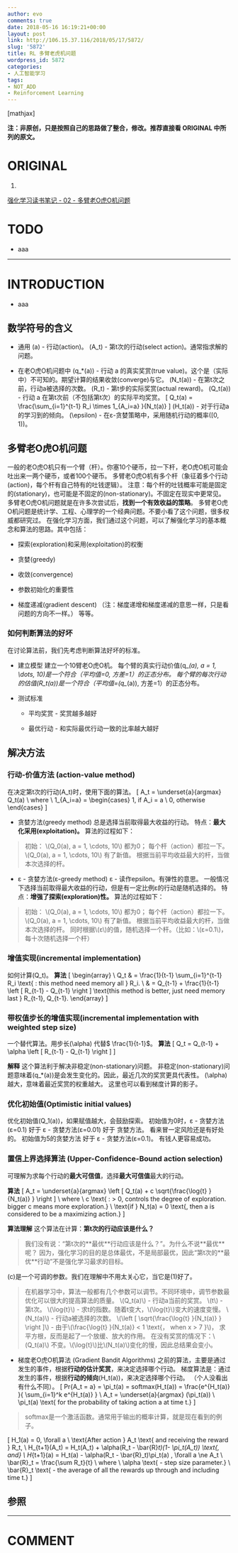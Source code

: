 ```yaml
---
author: evo
comments: true
date: 2018-05-16 16:19:21+00:00
layout: post
link: http://106.15.37.116/2018/05/17/5872/
slug: '5872'
title: RL 多臂老虎机问题
wordpress_id: 5872
categories:
- 人工智能学习
tags:
- NOT_ADD
- Reinforcement Learning
---
```


<!-- more -->

[mathjax]

**注：非原创，只是按照自己的思路做了整合，修改。推荐直接看 ORIGINAL 中所列的原文。**


# ORIGINAL





 	
  1. 


[强化学习读书笔记 - 02 - 多臂老O虎O机问题](http://www.cnblogs.com/steven-yang/p/6476034.html)







# TODO





 	
  * aaa





* * *





# INTRODUCTION





 	
  * aaa





## 数学符号的含义





 	
  * 通用
\(a\) - 行动(action)。
\(A_t\) - 第t次的行动(select action)。通常指求解的问题。

 	
  * 在老O虎O机问题中
\(q_*(a)\) - 行动 a 的真实奖赏(true value)。这个是（实际中）不可知的。期望计算的结果收敛(converge)与它。
\(N_t(a)\) - 在第t次之前，行动a被选择的次数。
\(R_t\) - 第t步的实际奖赏(actual reward)。
\(Q_t(a)\) - 行动 a 在第t次前（不包括第t次）的实际平均奖赏。
\[
Q_t(a) = \frac{\sum_{i=1}^{t-1} R_i \times 1_{A_i=a} }{N_t(a)}
\]
\(H_t(a)\) - 对于行动a的学习到的倾向。
\(\epsilon\) - 在ε-贪婪策略中，采用随机行动的概率\([0, 1)\)。




## 多臂老O虎O机问题


一般的老O虎O机只有一个臂（杆）。你塞10个硬币，拉一下杆，老O虎O机可能会吐出来一两个硬币，或者100个硬币。
多臂老O虎O机有多个杆（象征着多个行动(action)，每个杆有自己特有的吐钱逻辑）。
注意：每个杆的吐钱概率可能是固定的(stationary)，也可能是不固定的(non-stationary)。不固定在现实中更常见。
多臂老O虎O机问题就是在许多次尝试后，**找到一个有效收益的策略**。
多臂老O虎O机问题是统计学、工程、心理学的一个经典问题。不要小看了这个问题，很多权威都研究过。
在强化学习方面，我们通过这个问题，可以了解强化学习的基本概念和算法的思路。其中包括：



 	
  * 探索(exploration)和采用(exploitation)的权衡

 	
  * 贪婪(greedy)

 	
  * 收敛(convergence)

 	
  * 参数初始化的重要性

 	
  * 梯度递减(gradient descent)
（注：梯度递增和梯度递减的意思一样，只是看问题的方向不一样。）
等等。




### 如何判断算法的好坏


在讨论算法前，我们先考虑判断算法好坏的标准。



 	
  * 建立模型
建立一个10臂老O虎O机。
每个臂的真实行动价值\(q_*(a), a = 1, \dots, 10\)是一个符合（平均值=0, 方差=1）的正态分布。
每个臂的每次行动的估值\(R_t(a)\)是一个符合（平均值=\(q_*(a)\), 方差=1）的正态分布。

 	
  * 测试标准

 	
    * 平均奖赏 - 奖赏越多越好

 	
    * 最优行动 - 和实际最优行动一致的比率越大越好







## 解决方法




### 行动-价值方法 (action-value method)


在决定第t次的行动\(A_t\)时，使用下面的算法。
\[
A_t = \underset{a}{argmax} Q_t(a) \\
where \\
1_{A_i=a} =
\begin{cases}
1, if A_i = a \\
0, otherwise
\end{cases}
\]



 	
  * 贪婪方法(greedy method)
总是选择当前取得最大收益的行动。
特点：**最大化采用(exploitation)。**
算法的过程如下：


<blockquote>初始： \(Q_0(a), a = 1, \cdots, 10\) 都为0；
每个杆（action）都拉一下。 \(Q_0(a), a = 1, \cdots, 10\) 有了新值。
根据当前平均收益最大的杆，当做本次选择的杆。</blockquote>




 	
  * ε - 贪婪方法(ε-greedy method)
ε - 读作epsilon。有弹性的意思。
一般情况下选择当前取得最大收益的行动，但是有一定比例ε的行动是随机选择的。
特点：**增强了探索(exploration)性。**
算法的过程如下：


<blockquote>初始： \(Q_0(a), a = 1, \cdots, 10\) 都为0；
每个杆（action）都拉一下。 \(Q_0(a), a = 1, \cdots, 10\) 有了新值。
根据当前平均收益最大的杆，当做本次选择的杆。
同时根据\(ε\)的值，随机选择一个杆。（比如：\(ε=0.1\)，每十次随机选择一个杆）</blockquote>







### 增值实现(incremental implementation)


如何计算\(Q_t\)。
**算法**
\[
\begin{array} \\
Q_t
& = \frac{1}{t-1} \sum_{i=1}^{t-1} R_i \text{ : this method need memory all } R_i. \\
& = Q_{t-1} + \frac{1}{t-1} \left [ R_{t-1} - Q_{t-1} \right ] \text{this method is better, just need memory last } R_{t-1}, Q_{t-1}.
\end{array}
\]


### 带权值步长的增值实现(incremental implementation with weighted step size)


一个替代算法。用步长\(\alpha\) 代替$ \frac{1}{t-1}$。
**算法**
\[
Q_t = Q_{t-1} + \alpha \left [ R_{t-1} - Q_{t-1} \right ]
\]

**解释**
这个算法利于解决非稳定(non-stationary)问题。
非稳定(non-stationary)问题意味着\(q_*(a)\)是会发生变化的。因此，最近几次的奖赏更具代表性。
\(\alpha\)越大，意味着最近奖赏的权重越大。
这里也可以看到梯度计算的影子。


### 优化初始值(Optimistic initial values)


优化初始值\(Q_1(a)\)，如果赋值越大，会鼓励探索。
初始值为0时，ε - 贪婪方法(ε=0.1) 好于 ε - 贪婪方法(ε=0.01) 好于 贪婪方法。
看来冒一定风险还是有好处的。
初始值为5的贪婪方法 好于 ε - 贪婪方法(ε=0.1)。
有钱人更容易成功。


### 置信上界选择算法 (Upper-Confidence-Bound action selection)


可理解为求每个行动的**最大可信值**，选择**最大可信值**最大的行动。

**算法**
\[
A_t = \underset{a}{argmax} \left [ Q_t(a) + c \sqrt{\frac{\log{t} }{N_t(a)} } \right ] \\
where \\
c \text{ : > 0, controls the degree of exploration. bigger c means more exploration.} \\
\text{if } N_t(a) = 0 \text{, then a is considered to be a maximizing action.}
\]

**算法理解**
这个算法在计算：**第t次的行动应该是什么？**


<blockquote>我们没有说：“第t次的**最优**行动应该是什么？”。为什么不说**最优**呢？
因为，强化学习的目的是总体最优，不是局部最优，因此“第t次的**最优**行动”不是强化学习最求的目标。</blockquote>


\(c\)是一个可调的参数。我们在理解中不用太关心它，当它是\(1\)好了。


<blockquote>在机器学习中，算法一般都有几个参数可以调节。不同环境中，调节参数最优化可以很大的提高算法的质量。
\(Q_t(a)\) - 行动a当前的奖赏。
\(t\) - 第t次。
\(\log{t}\) - 求t的指数。随着t变大，\(\log{t}\)变大的速度变慢。
\(N_t(a)\) - 行动a被选择的次数。
\(\left [ \sqrt{\frac{\log{t} }{N_t(a)} } \right ]\) - 由于\(\frac{\log{t} }{N_t(a)} < 1 \text{， when x > 7 }\)， 求平方根，反而是起了一个放缓、放大的作用。
在没有奖赏的情况下：\(Q_t(a)\) 不变。\(\log{t}\)比\(N_t(a)\)变化的慢，因此总结果会变小。</blockquote>





 	
  * 梯度老O虎O机算法 (Gradient Bandit Algorithms)
之前的算法，主要是通过发生的事件，根据**行动的估计奖赏**，来决定选择哪个行动。
梯度算法是：通过发生的事件，根据**行动的倾向**\(H_t(a)\)，来决定选择哪个行动。
（个人没看出有什么不同）。
\[
Pr\{A_t = a\} = \pi_t(a) = softmax(H_t(a)) = \frac{e^{H_t(a)} }{ \sum_{i=1}^k e^{H_t(a)} } \\
A_t = \underset{a}{argmax} (\pi_t(a)) \\
\pi_t(a) \text{ for the probability of taking action a at time t.}
\]


<blockquote>softmax是一个激活函数。通常用于输出的概率计算，就是现在看到的例子。</blockquote>





\[
H_1(a) = 0, \forall a \\
\text{After action } A_t \text{ and receiving the reward } R_t, \\
H_{t+1}(A_t) = H_t(A_t) + \alpha(R_t - \bar{R}_t)(1- \pi_t(A_t)) \text{, and} \\
H_{t+1}(a) = H_t(a) - \alpha(R_t - \bar{R}_t)\pi_t(a) , \forall a \ne A_t \\
\bar{R}_t = \frac{\sum R_t}{t} \\
where \\
\alpha \text{ - step size parameter.} \\
\bar{R}_t \text{ - the average of all the rewards up through and including time t.}
\]


## 参照
























* * *





# COMMENT



